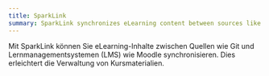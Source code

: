 ```yaml
---
title: SparkLink
summary: SparkLink synchronizes eLearning content between sources like Git and LMS such as Moodle.
---
```


Mit SparkLink können Sie eLearning-Inhalte zwischen Quellen wie Git und Lernmanagementsystemen (LMS) wie Moodle synchronisieren. Dies erleichtert die Verwaltung von Kursmaterialien.

